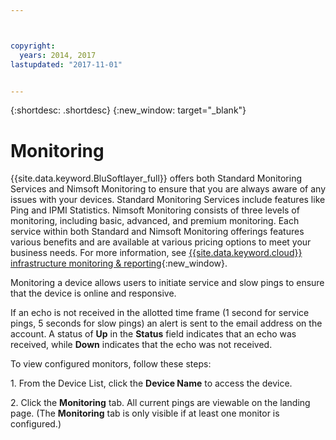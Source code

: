 ```yaml
---



copyright:
  years: 2014, 2017
lastupdated: "2017-11-01"


---
```


{:shortdesc: .shortdesc}
{:new_window: target="_blank"}

# Monitoring
{{site.data.keyword.BluSoftlayer_full}} offers both Standard Monitoring Services and Nimsoft Monitoring to ensure that you are always aware of any issues with your devices. Standard Monitoring Services include features like Ping and IPMI Statistics. Nimsoft Monitoring consists of three levels of monitoring, including basic, advanced, and premium monitoring. Each service within both Standard and Nimsoft Monitoring offerings features various benefits and are available at various pricing options to meet your business needs. For more information, see  [{{site.data.keyword.cloud}} infrastructure monitoring & reporting](https://www.ibm.com/cloud/infrastructure/monitoring){:new_window}.

Monitoring a device allows users to initiate service and slow pings to ensure that the device is online and responsive.

If an echo is not received in the allotted time frame (1 second for service pings, 5 seconds for slow pings) an alert is sent to the email 
address on the account. A status of **Up** in the **Status** field indicates that an echo was received, while **Down**
indicates that the echo was not received. 

To view configured monitors, follow these steps:

1\. From the Device List, click the **Device Name** to access the device.

2\. Click the **Monitoring** tab. All current pings are viewable on the landing page. (The **Monitoring** tab is only visible if at least one monitor is configured.)



